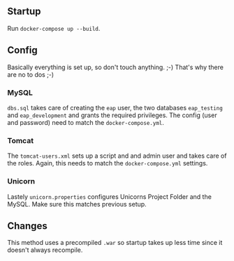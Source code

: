 ## Startup
Run `docker-compose up --build`.

## Config
Basically everything is set up, so don't touch anything. ;-) That's why there are no to dos ;-) 

### MySQL
`dbs.sql` takes care of creating the `eap` user, the two databases `eap_testing` and `eap_development` and grants the required privileges. The config (user and password) need to match the `docker-compose.yml`.

### Tomcat
The `tomcat-users.xml` sets up a script and and admin user and takes care of the roles. Again, this needs to match the `docker-compose.yml` settings.

### Unicorn
Lastely `unicorn.properties` configures Unicorns Project Folder and the MySQL. Make sure this matches previous setup.

## Changes
This method uses a precompiled `.war` so startup takes up less time since it doesn't always recompile.
